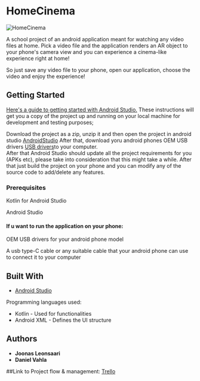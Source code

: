 # HomeCinema

![HomeCinema](https://media.giphy.com/media/2sfGmZ94ZNrUVlJBNr/giphy.gif)

A school project of an android application meant for watching any video files at home. Pick a video file and the application renders an AR object to your phone's camera view and you can experience a cinema-like experience right at home!

So just save any video file to your phone, open our application, choose the video and enjoy the experience!

## Getting Started

[Here's a guide to getting started with Android Studio.](https://developer.android.com/guide/) 
These instructions will get you a copy of the project up and running on your local machine for development and testing purposes;

Download the project as a zip, unzip it and then open the project in android studio [AndroidStudio](https://developer.android.com/studio/) After that, download yoru android phones OEM USB drivers [USB drivers](https://developer.android.com/studio/run/oem-usb)to your computer.  
After that Android Studio should update all the project requirements for you (APKs etc), please take into consideration that this might take a while. After that just build the project on your phone and you can modify any of the source code to add/delete any features.

### Prerequisites
Kotlin for Android Studio

Android Studio
#### If u want to run the application on your phone:
OEM USB drivers for your android phone model

A usb type-C cable or any suitable cable that your android phone can use to connect it to your computer


## Built With
* [Android Studio](https://developer.android.com/studio/)

Programming languages used:
* Kotlin - Used for functionalities
* Android XML - Defines the UI structure

## Authors

* **Joonas Leonsaari**
* **Daniel Vahla**

##Link to Project flow & management:
[Trello](https://trello.com/b/QI9bpBYC/home-cinema)
